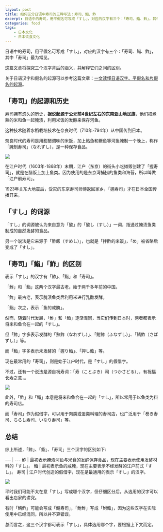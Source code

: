 ```yaml
---
layout: post
title: 如何区分日语中寿司的三种写法：寿司、鮨、鮓
excerpt: 日语中的寿司，用平假名可写成「すし」，对应的汉字有三个：「寿司、鮨、鮓」，其中「寿司」最为常见。
categories: food
tags:
    - 日本文化
    - 日本饮食文化
---
```


日语中的寿司，用平假名可写成「すし」，对应的汉字有三个：「寿司、鮨、鮓」，其中「寿司」最为常见。

这篇文章将探究三个汉字背后的涵义，并解释它们之间的区别。

关于日语汉字和假名的起源可以参考这篇文章：[一文读懂日语汉字、平假名和片假名的起源](https://mp.weixin.qq.com/s/iarM5SV8IDBShM1-5mocgg)。

## 「寿司」的起源和历史

寿司拥有悠久的历史，**据说起源于公元前4世纪左右的东南亚山地民族**，他们把煮熟的米和鱼一起腌渍，利用米饭的发酵来保存河鱼。

这种技术随着水稻栽培技术在奈良时代（710年-794年）从中国传到日本。

奈良时代的寿司是用甜醋调味的米饭，加上鲇鱼和鳜鱼等河鱼腌制一个晚上，称作「腌制寿司」（なれずし），是一种保存食品。

![](/assets/images/sushi-chigai/3.jpg)

在江户时代（1603年-1868年）末期，江户（东京）的街头小吃摊贩创建了「握寿司」，就是在醋饭上加上鱼类。因为使用的是东京湾捕捞的鱼类和海苔，所以叫做「江户前寿司」。 

1923年关东大地震后，受灾的东京寿司师傅返回家乡，「握寿司」才在日本全国传播开来。

## 「すし」的词源

「すし」的词源被认为来自意为「酸」的「酸し（すし）」一词，指通过腌渍鱼类制成的自然发酵的食品。

另一个说法是它来源于「酢飯（すめし）」，也就是「拌酢的米饭」，「め」被省略后变成了「すし」。

## 「寿司」「鮨」「鮓」的区别

表示「すし」的汉字有「鮓」、「鮨」和「寿司」。

「鮓」和「鮨」这两个汉字最古老，始于两千多年前的中国。

「鮓」最古老，表示腌渍鱼类后利用米进行乳酸发酵。

「鮨」次之，表示「鱼的咸腌」。

然而，随着时代发展，「鮓」和「鮨」逐渐混同，当它们传到日本时，两者都表示将米和鱼合在一起的「すし」。

但「鮓」字多表示发酵的「熟鮓（なれずし）」、「鮒鮓（ふなずし）」、「鯖鮓（さばずし）」等。

而「鮨」字多表示未发酵的「握り鮨」、「押し鮨」等。

现在最常用的「寿司」，则是始于江户时代，是「すし」的假借字。

不过，还有一个说法是源自祝寿词：「寿（ことぶき）司（つかさどる）」，有祝福长寿之意，。

![](/assets/images/sushi-chigai/5.jpg)

此外，「鮓」和「鮨」本意是将米和鱼合在一起的「すし」，所以常用于以鱼类为料的寿司店。

而「寿司」作为假借字，可以用于肉类或蛋类料理的寿司店，也广泛用于「巻き寿司、ちらし寿司、いなり寿司」等。

## 总结

综上所述，「鮓」、「鮨」、「寿司」三个汉字的区别如下:

--- | ---
鮓 | 最初表示腌渍河鱼与米食的发酵保存食品，现在主要表示使用发酵材料的「すし」。
鮨 | 最初表示鱼的咸腌，现在主要表示不经发酵的江户前式「すし」。 
寿司 | 江户时代创造的假借字，现在是最通用的表示「すし」的汉字。

![](/assets/images/sushi-chigai/7.jpg)

平时我们可能不太在意「すし」写成哪个汉字，但仔细区分后，从选用的汉字可以看出店家的讲究。

有时「鯖鮓」可能会写成「鯖寿司」，「鮒鮓」写成「鮒鮨」，因为这些汉字在实际使用中已经混同，所以并不算错误。

总而言之，这三个汉字都可表示「すし」，具体选用哪个字，要根据上下文而定。